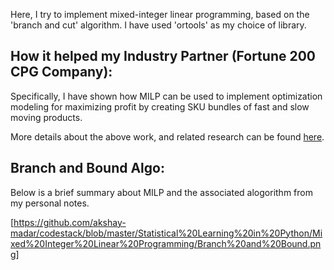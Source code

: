 Here, I try to implement mixed-integer linear programming, based on the 'branch and cut' algorithm. I have used 'ortools' as my choice of library.

## How it helped my Industry Partner (Fortune 200 CPG Company):
Specifically, I have shown how MILP can be used to implement optimization modeling for maximizing profit by creating SKU bundles of fast and slow moving products. 

More details about the above work, and related research can be found [here](https://www.linkedin.com/posts/akshay-madar-4b1871113_fortune200-cpg-profitability-activity-6648322992822677504-thf6).

## Branch and Bound Algo:
Below is a brief summary about MILP and the associated alogorithm from my personal notes.

[https://github.com/akshay-madar/codestack/blob/master/Statistical%20Learning%20in%20Python/Mixed%20Integer%20Linear%20Programming/Branch%20and%20Bound.png]
